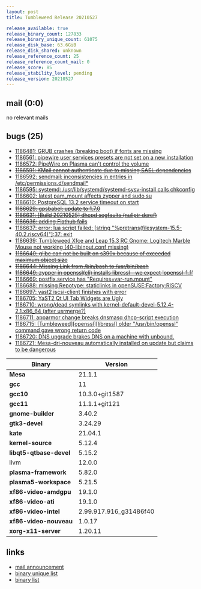 ```yaml
---
layout: post
title: Tumbleweed Release 20210527

release_available: true
release_binary_count: 127833
release_binary_unique_count: 61075
release_disk_base: 63.6GiB
release_disk_shared: unknown
release_reference_count: 25
release_reference_count_mail: 0
release_score: 85
release_stability_level: pending
release_version: 20210527
---
```


## mail (0:0)

no relevant mails

## bugs (25)

<!--more-->

- [1186481: GRUB crashes (breaking boot) if fonts are missing](https://bugzilla.opensuse.org/show_bug.cgi?id=1186481)
- [1186561: pipewire user services presets are not set on a new installation](https://bugzilla.opensuse.org/show_bug.cgi?id=1186561)
- [1186572: PipeWire on Plasma can't control the volume](https://bugzilla.opensuse.org/show_bug.cgi?id=1186572)
- ~~[1186591: KMail cannot authenticate due to missing SASL dependencies](https://bugzilla.opensuse.org/show_bug.cgi?id=1186591)~~
- [1186592: sendmail: inconsistencies in entries in /etc/permissions.d/sendmail*](https://bugzilla.opensuse.org/show_bug.cgi?id=1186592)
- [1186595: systemd: /usr/lib/systemd/systemd-sysv-install calls chkconfig](https://bugzilla.opensuse.org/show_bug.cgi?id=1186595)
- [1186602: latest pam_mount affects zypper and sudo su](https://bugzilla.opensuse.org/show_bug.cgi?id=1186602)
- [1186610: PostgreSQL 13.2 service timeout on start](https://bugzilla.opensuse.org/show_bug.cgi?id=1186610)
- ~~[1186629: gpsbabel: update to 1.7.0](https://bugzilla.opensuse.org/show_bug.cgi?id=1186629)~~
- ~~[1186631: \[Build 20210525\] dhcpd segfaults (nullptr deref)](https://bugzilla.opensuse.org/show_bug.cgi?id=1186631)~~
- ~~[1186636: adding Flathub fails](https://bugzilla.opensuse.org/show_bug.cgi?id=1186636)~~
- [1186637: error: lua script failed: \[string "%pretrans(filesystem-15.5-40.2.riscv64)"\]:37: exit](https://bugzilla.opensuse.org/show_bug.cgi?id=1186637)
- [1186639: Tumbleweed Xfce and  Leap 15.3 RC Gnome: Logitech Marble Mouse not working (40-libinput.conf missing)](https://bugzilla.opensuse.org/show_bug.cgi?id=1186639)
- ~~[1186640: glibc can not be built on s390x because of exceeded maximum object size](https://bugzilla.opensuse.org/show_bug.cgi?id=1186640)~~
- ~~[1186644: Missing Link from /bin/bash to /usr/bin/bash](https://bugzilla.opensuse.org/show_bug.cgi?id=1186644)~~
- ~~[1186649: zypper in openssl(cli) installs libressl - we expect 'openssl-1_1'](https://bugzilla.opensuse.org/show_bug.cgi?id=1186649)~~
- [1186669: postfix.service has "Requires=var-run.mount"](https://bugzilla.opensuse.org/show_bug.cgi?id=1186669)
- [1186688: missing  Repotype: staticlinks in openSUSE:Factory:RISCV](https://bugzilla.opensuse.org/show_bug.cgi?id=1186688)
- [1186697: yast2 iscsi-client finishes with error](https://bugzilla.opensuse.org/show_bug.cgi?id=1186697)
- [1186705: YaST2 Qt UI Tab Widgets are Ugly](https://bugzilla.opensuse.org/show_bug.cgi?id=1186705)
- [1186710: wrong/dead symlinks with kernel-default-devel-5.12.4-2.1.x86_64 (after usrmerge?)](https://bugzilla.opensuse.org/show_bug.cgi?id=1186710)
- [1186711: apparmor change breaks dnsmasq dhcp-script execution](https://bugzilla.opensuse.org/show_bug.cgi?id=1186711)
- [1186715: \[Tumbleweed\]\[openssl\]\[libressl\] older "/usr/bin/openssl" command gave wrong return code](https://bugzilla.opensuse.org/show_bug.cgi?id=1186715)
- [1186720: DNS upgrade brakes DNS on a machine with unbound.](https://bugzilla.opensuse.org/show_bug.cgi?id=1186720)
- [1186721: Mesa-dri-nouveau automatically installed on update but claims to be dangerous](https://bugzilla.opensuse.org/show_bug.cgi?id=1186721)

Binary | Version
--- | ---
**Mesa** | 21.1.1
**gcc** | 11
**gcc10** | 10.3.0+git1587
**gcc11** | 11.1.1+git121
**gnome-builder** | 3.40.2
**gtk3-devel** | 3.24.29
**kate** | 21.04.1
**kernel-source** | 5.12.4
**libqt5-qtbase-devel** | 5.15.2
llvm | 12.0.0
**plasma-framework** | 5.82.0
**plasma5-workspace** | 5.21.5
**xf86-video-amdgpu** | 19.1.0
**xf86-video-ati** | 19.1.0
**xf86-video-intel** | 2.99.917.916_g31486f40
**xf86-video-nouveau** | 1.0.17
**xorg-x11-server** | 1.20.11

## links

- [mail announcement](https://github.com/boombatower/tumbleweed-review/issues/10)
- [binary unique list](http://download.opensuse.org/history/20210527/rpm.unique.list)
- [binary list](http://download.opensuse.org/history/20210527/rpm.list)
